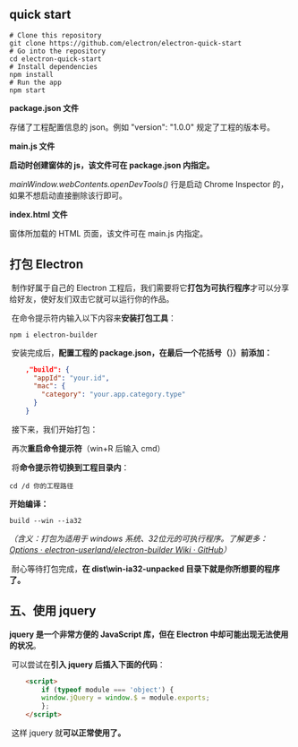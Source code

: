 ## quick start

```
# Clone this repository
git clone https://github.com/electron/electron-quick-start
# Go into the repository
cd electron-quick-start
# Install dependencies
npm install
# Run the app
npm start
```

**package.json 文件**

存储了工程配置信息的 json。例如 "version": "1.0.0" 规定了工程的版本号。

**main.js 文件**

**启动时创建窗体的 js，该文件可在 package.json 内指定。**

*mainWindow.webContents.openDevTools()* 行是启动 Chrome Inspector 的，如果不想启动直接删除该行即可。

 **index.html 文件**     

 窗体所加载的 HTML 页面，该文件可在 main.js 内指定。



## 打包 Electron

​    制作好属于自己的 Electron 工程后，我们需要将它**打包为可执行程序**才可以分享给好友，使好友们双击它就可以运行你的作品。

​    在命令提示符内输入以下内容来**安装打包工具**：

```text
npm i electron-builder
```

​    安装完成后，**配置工程的 package.json，在最后一个花括号（**}**）前添加：**

```json
    ,"build": {
      "appId": "your.id",
      "mac": {
        "category": "your.app.category.type"
      }
    }
```

​    接下来，我们开始打包：

​    再次**重启命令提示符**（win+R 后输入 cmd）

​    将**命令提示符切换到工程目录内**：

```text
cd /d 你的工程路径
```

**开始编译：**

```text
build --win --ia32
```

 *（含义：打包为适用于 windows 系统、32位元的可执行程序。了解更多：[Options · electron-userland/electron-builder Wiki · GitHub](http://link.zhihu.com/?target=https%3A//github.com/electron-userland/electron-builder/wiki/Options)）*

​    耐心等待打包完成，**在 dist\win-ia32-unpacked 目录下就是你所想要的程序了。**

## 五、使用 jquery

**jquery 是一个非常方便的 JavaScript 库，但在 Electron 中却可能出现无法使用的状况**。

​    可以尝试在**引入 jquery 后插入下面的代码**：

```html
    <script>
        if (typeof module === 'object') {
        window.jQuery = window.$ = module.exports;
        };
    </script>
```

​    这样 jquery 就**可以正常使用了。**